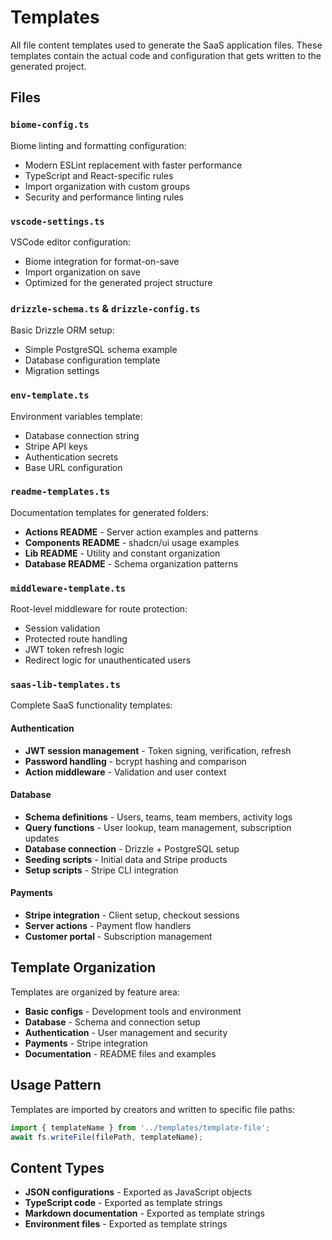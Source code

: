 # Templates

All file content templates used to generate the SaaS application files. These templates contain the actual code and configuration that gets written to the generated project.

## Files

### `biome-config.ts`
Biome linting and formatting configuration:
- Modern ESLint replacement with faster performance
- TypeScript and React-specific rules
- Import organization with custom groups
- Security and performance linting rules

### `vscode-settings.ts`
VSCode editor configuration:
- Biome integration for format-on-save
- Import organization on save
- Optimized for the generated project structure

### `drizzle-schema.ts` & `drizzle-config.ts`
Basic Drizzle ORM setup:
- Simple PostgreSQL schema example
- Database configuration template
- Migration settings

### `env-template.ts`
Environment variables template:
- Database connection string
- Stripe API keys
- Authentication secrets
- Base URL configuration

### `readme-templates.ts`
Documentation templates for generated folders:
- **Actions README** - Server action examples and patterns
- **Components README** - shadcn/ui usage examples
- **Lib README** - Utility and constant organization
- **Database README** - Schema organization patterns

### `middleware-template.ts`
Root-level middleware for route protection:
- Session validation
- Protected route handling
- JWT token refresh logic
- Redirect logic for unauthenticated users

### `saas-lib-templates.ts`
Complete SaaS functionality templates:

#### Authentication
- **JWT session management** - Token signing, verification, refresh
- **Password handling** - bcrypt hashing and comparison
- **Action middleware** - Validation and user context

#### Database
- **Schema definitions** - Users, teams, team members, activity logs
- **Query functions** - User lookup, team management, subscription updates
- **Database connection** - Drizzle + PostgreSQL setup
- **Seeding scripts** - Initial data and Stripe products
- **Setup scripts** - Stripe CLI integration

#### Payments
- **Stripe integration** - Client setup, checkout sessions
- **Server actions** - Payment flow handlers
- **Customer portal** - Subscription management

## Template Organization

Templates are organized by feature area:
- **Basic configs** - Development tools and environment
- **Database** - Schema and connection setup
- **Authentication** - User management and security
- **Payments** - Stripe integration
- **Documentation** - README files and examples

## Usage Pattern

Templates are imported by creators and written to specific file paths:
```typescript
import { templateName } from '../templates/template-file';
await fs.writeFile(filePath, templateName);
```

## Content Types

- **JSON configurations** - Exported as JavaScript objects
- **TypeScript code** - Exported as template strings
- **Markdown documentation** - Exported as template strings
- **Environment files** - Exported as template strings